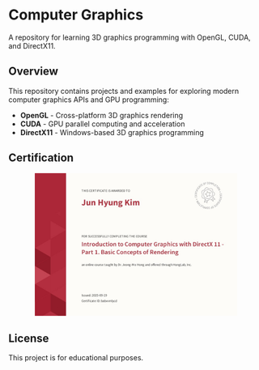 # Computer Graphics

A repository for learning 3D graphics programming with OpenGL, CUDA, and DirectX11.

## Overview

This repository contains projects and examples for exploring modern computer graphics APIs and GPU programming:

- **OpenGL** - Cross-platform 3D graphics rendering
- **CUDA** - GPU parallel computing and acceleration
- **DirectX11** - Windows-based 3D graphics programming

## Certification

<p align="center">
  <img src="./certification/certification_1.jpg" alt="Certification" width="400"/>
</p>

## License

This project is for educational purposes.
